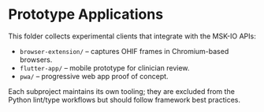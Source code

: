 <!-- SPDX-License-Identifier: MPL-2.0 -->
# Prototype Applications

This folder collects experimental clients that integrate with the MSK-IO APIs:

- `browser-extension/` – captures OHIF frames in Chromium-based browsers.
- `flutter-app/` – mobile prototype for clinician review.
- `pwa/` – progressive web app proof of concept.

Each subproject maintains its own tooling; they are excluded from the Python lint/type workflows but should follow framework best practices.
